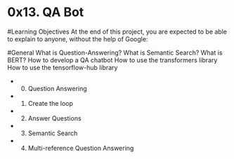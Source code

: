 # 0x13. QA Bot

#Learning Objectives
At the end of this project, you are expected to be able to explain to anyone, without the help of Google:

#General
What is Question-Answering?
What is Semantic Search?
What is BERT?
How to develop a QA chatbot
How to use the transformers library
How to use the tensorflow-hub library


-  0. Question Answering

- 1. Create the loop

- 2. Answer Questions

- 3. Semantic Search

-  4. Multi-reference Question Answering
